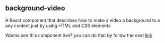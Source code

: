 ## background-video

A React component that describes how to make a video a background to a any content just by using  HTML and CSS elements.

Wanna see this component live? you can do that by follow the next [link](https://background-video-react.netlify.app/)
